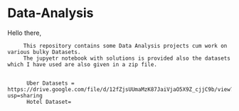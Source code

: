 # Data-Analysis
Hello there,
         
         
         This repository contains some Data Analysis projects cum work on various bulky Datasets. 
         The jupyetr notebook with solutions is provided also the datasets which I have used are also given in a zip file.
          
          
          Uber Datasets = https://drive.google.com/file/d/12fZjsUUmaMzK87JaiVjaO5X9Z_cjjC9b/view?usp=sharing
          Hotel Dataset= 
